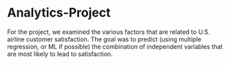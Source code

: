# Analytics-Project

For the project, we examined the various factors that are related to U.S. airline customer satisfaction. The goal was to predict (using multiple regression, or ML if possible) the combination of independent variables that are most likely to lead to satisfaction.
